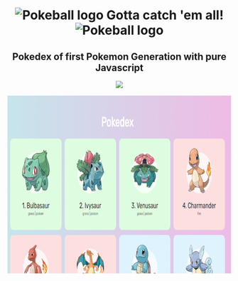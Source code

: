 <h1 align="center"> <img width="30" height="30" src="https://www.flaticon.com/svg/static/icons/svg/528/528101.svg" alt="Pokeball logo"> Gotta catch 'em all! <img width="30" height="30" src="https://www.flaticon.com/svg/static/icons/svg/528/528101.svg" alt="Pokeball logo"></h1>
 
<h2 align="center">Pokedex of first Pokemon Generation with pure Javascript </h2>
<p align="center">
<img src="https://img.shields.io/static/v1?label=Pokemon&message=Pokedex&color=fa1616&style=for-the-badge&logo=GitHub">
</p>
<p align ="center"> 
 <img width="600" height="400" alt="Screenshot Pokedex" src="./.github/screenshotpkdx.PNG"/>
</p>